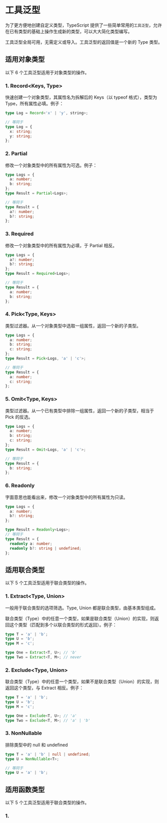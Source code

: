 # 工具泛型

为了更方便地创建自定义类型，TypeScript 提供了一些简单常用的`工具泛型`，允许在已有类型的基础上操作生成新的类型，可以大大简化类型编写。

工具泛型全局可用，无需定义或导入。工具泛型的返回值是一个新的 Type 类型。

## 适用对象类型

以下 6 个工具泛型适用于对象类型的操作。

### 1. Record<Keys, Type>

快速创建一个对象类型，其属性名为拆解后的 Keys（以 typeof 格式），类型为 Type，所有属性必填。例子：

```ts
type Log = Record<'x' | 'y', string>;

// 等同于
type Log = {
  x: string;
  y: string;
};
```

### 2. Partial<Type>

修改一个对象类型中的所有属性为可选。例子：

```ts
type Logs = {
  a: number;
  b: string;
};
type Result = Partial<Logs>;

// 等同于
type Result = {
  a?: number;
  b?: string;
};
```

### 3. Required<Type>

修改一个对象类型中的所有属性为必填，于 Partial 相反。

```ts
type Logs = {
  a?: number;
  b?: string;
};
type Result = Required<Logs>;

// 等同于
type Result = {
  a: number;
  b: string;
};
```

### 4. Pick<Type, Keys>

类型过滤器。从一个对象类型中选取一组属性，返回一个新的子类型。

```ts
type Logs = {
  a: number;
  b: string;
  c: string;
};
type Result = Pick<Logs, 'a' | 'c'>;

// 等同于
type Result = {
  a: number;
  c: string;
};
```

### 5. Omit<Type, Keys>

类型过滤器。从一个已有类型中排除一组属性，返回一个新的子类型，相当于 Pick 的反选。

```ts
type Logs = {
  a: number;
  b: string;
  c: string;
};
type Result = Omit<Logs, 'a' | 'c'>;

// 等同于
type Result = {
  b: string;
};
```

### 6. Readonly<Type>

字面意思也能看出来，修改一个对象类型中的所有属性为只读。

```ts
type Logs = {
  a: number;
  b?: string;
};

type Result = Readonly<Logs>;
// 等同于
type Result = {
  readonly a: number;
  readonly b?: string | undefined;
};
```

## 适用联合类型

以下 5 个工具泛型适用于联合类型的操作。

### 1. Extract<Type, Union>

一般用于联合类型的选项筛选。Type, Union 都是联合类型，由基本类型组成。

联合类型（Type）中的任意一个类型，如果是联合类型（Union）的实现，则返回这个类型（匹配到多个以联合类型的形式返回）。例子：

```ts
type T = 'a' | 'b';
type U = 'b';
type M = 'c';

type One = Extract<T, U>; // 'b'
type Two = Extract<T, M>; // never
```

### 2. Exclude<Type, Union>

联合类型（Type）中的任意一个类型，如果不是联合类型（Union）的实现，则返回这个类型，与 Extract 相反。例子：

```ts
type T = 'a' | 'b';
type U = 'b';
type M = 'c';

type One = Exclude<T, U>; // 'a'
type Two = Exclude<T, M>; // 'a' | 'b'
```

### 3. NonNullable<Type>

排除类型中的 null 和 undefined

```ts
type T = 'a' | 'b' | null | undefined;
type U = NonNullable<T>;

// 等同于
type U = 'a' | 'b';
```

## 适用函数类型

以下 5 个工具泛型适用于联合类型的操作。

### 1.
